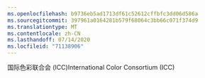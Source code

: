 ```yaml
---
ms.openlocfilehash: b9736eb5ad1713df61c52612cffbfc3dd06d586a
ms.sourcegitcommit: 397961a0164281b579f68064c3bb66c071f374d9
ms.translationtype: MT
ms.contentlocale: zh-CN
ms.lasthandoff: 07/14/2020
ms.locfileid: "71138906"
---
```

<span data-ttu-id="75c72-101">国际色彩联合会 (ICC)</span><span class="sxs-lookup"><span data-stu-id="75c72-101">International Color Consortium (ICC)</span></span>